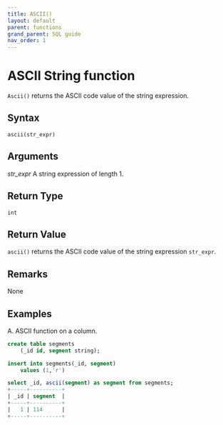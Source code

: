 ```yaml
---
title: ASCII()
layout: default
parent: functions
grand_parent: SQL guide
nav_order: 1
---
```


# ASCII String function

`Ascii()` returns the ASCII code value of the string expression.

## Syntax

```
ascii(str_expr)
```

## Arguments

_str_expr_
A string expression of length 1.


## Return Type
`int`

## Return Value
`ascii()` returns the ASCII code value of the string expression `str_expr`.

## Remarks
None

## Examples
A. ASCII function on a column.

```sql
create table segments
    (_id id, segment string);

insert into segments(_id, segment)
    values (1,'r')

select _id, ascii(segment) as segment from segments;
+-----+----------+
| _id | segment  |
+-----+----------+
|   1 | 114      |
+-----+----------+
```
